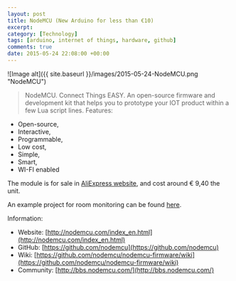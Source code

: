 ```yaml
---
layout: post
title: NodeMCU (New Arduino for less than €10)
excerpt:
category: [Technology]
tags: [arduino, internet of things, hardware, github]
comments: true
date: 2015-05-24 22:08:00 +00:00
---
```


![Image alt]({{ site.baseurl }}/images/2015-05-24-NodeMCU.png "NodeMCU")

>NodeMCU. Connect Things EASY. An open-source firmware and development kit that helps you to prototype 
your IOT product within a few Lua script lines. Features: 

<!-- more -->

+ Open-source, 
+ Interactive, 
+ Programmable, 
+ Low cost, 
+ Simple, 
+ Smart, 
+ WI-FI enabled

The module is for sale in [AliExpress website](http://www.aliexpress.com/item/New-Wireless-module-NodeMcu-Lua-WIFI-Internet-of-Things-development-board-based-ESP8266-with-pcb-Antenna/32299982691.html),
and cost around € 9,40 the unit.

An example project for room monitoring can be found [here](https://thunderace94.wordpress.com/2015/01/27/project-room-monitoring/).

Information:

- Website: [http://nodemcu.com/index_en.html](http://nodemcu.com/index_en.html)
- GitHub: [https://github.com/nodemcu](https://github.com/nodemcu)
- Wiki: [https://github.com/nodemcu/nodemcu-firmware/wiki](https://github.com/nodemcu/nodemcu-firmware/wiki)
- Community: [http://bbs.nodemcu.com/](http://bbs.nodemcu.com/)
